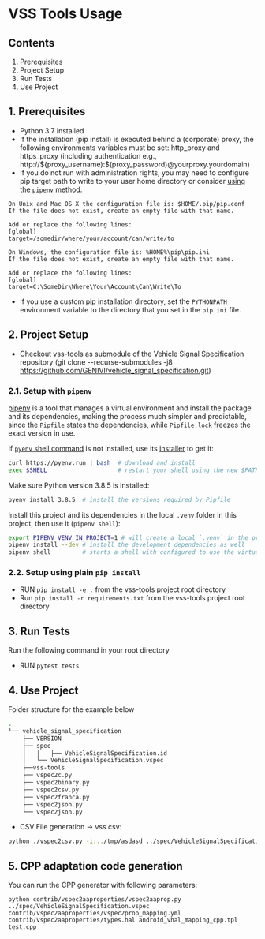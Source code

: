 # VSS Tools Usage

## Contents
1. Prerequisites
2. Project Setup
3. Run Tests
4. Use Project

## 1. Prerequisites
* Python 3.7 installed
* If the installation (pip install) is executed behind a (corporate) proxy, the following environments variables must be set: http_proxy and https_proxy (including authentication e.g., http://${proxy_username):$(proxy_password)@yourproxy.yourdomain)
* If you do not run with administration rights, you may need to configure pip target path to write to your user home directory or consider [using the `pipenv` method](#21-setup-with-pipenv).

```
On Unix and Mac OS X the configuration file is: $HOME/.pip/pip.conf
If the file does not exist, create an empty file with that name.

Add or replace the following lines:
[global]
target=/somedir/where/your/account/can/write/to

On Windows, the configuration file is: %HOME%\pip\pip.ini 
If the file does not exist, create an empty file with that name.

Add or replace the following lines:
[global]
target=C:\SomeDir\Where\Your\Account\Can\Write\To
```

* If you use a custom pip installation directory, set the `PYTHONPATH` environment variable to the directory that you set in the `pip.ini` file.

## 2. Project Setup
* Checkout vss-tools as submodule of the Vehicle Signal Specification repository (git clone --recurse-submodules -j8 https://github.com/GENIVI/vehicle_signal_specification.git)

### 2.1. Setup with `pipenv`
[pipenv](https://pypi.org/project/pipenv/) is a tool that manages a virtual environment and install the package and its dependencies, making the process much simpler and predictable, since the `Pipfile` states the dependencies, while `Pipfile.lock` freezes the exact version in use.

If [`pyenv` shell command](https://github.com/pyenv/pyenv) is not installed, use its [installer](https://github.com/pyenv/pyenv-installer) to get it:

```sh
curl https://pyenv.run | bash  # download and install
exec $SHELL                    # restart your shell using the new $PATH
```

Make sure Python version 3.8.5 is installed:
```sh
pyenv install 3.8.5  # install the versions required by Pipfile
```

Install this project and its dependencies in the local `.venv` folder in this project, then use it (`pipenv shell`):
```sh
export PIPENV_VENV_IN_PROJECT=1 # will create a local `.venv` in the project, otherwise uses global location
pipenv install --dev # install the development dependencies as well
pipenv shell         # starts a shell with configured to use the virtual environment
```

### 2.2. Setup using plain `pip install`
* RUN  ```pip install -e .``` from the vss-tools project root directory
* Run  ```pip install -r requirements.txt```  from the vss-tools project root directory

## 3. Run Tests
Run the following command in your root directory
* RUN ```pytest tests ```

## 4. Use Project

Folder structure for the example below
```bash
.
└── vehicle_signal_specification
    ├── VERSION
    ├── spec
    │   │   ├── VehicleSignalSpecification.id
    │   └── VehicleSignalSpecification.vspec
    ├──vss-tools
    ├── vspec2c.py
    ├── vspec2binary.py
    ├── vspec2csv.py
    ├── vspec2franca.py
    ├── vspec2json.py
    └── vspec2json.py
```

* CSV File generation -> vss.csv:
```sh
python ./vspec2csv.py -i:../tmp/asdasd ../spec/VehicleSignalSpecification.vspec vss.csv
```
## 5. CPP adaptation code generation
You can run the CPP generator with following parameters:
```
python contrib/vspec2aaproperties/vspec2aaprop.py ../spec/VehicleSignalSpecification.vspec contrib/vspec2aaproperties/vspec2prop_mapping.yml contrib/vspec2aaproperties/types.hal android_vhal_mapping_cpp.tpl test.cpp
```

